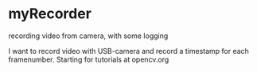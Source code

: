# myRecorder
recording video from camera, with some logging

I want to record video with USB-camera and record a timestamp for each framenumber. Starting for tutorials at opencv.org


